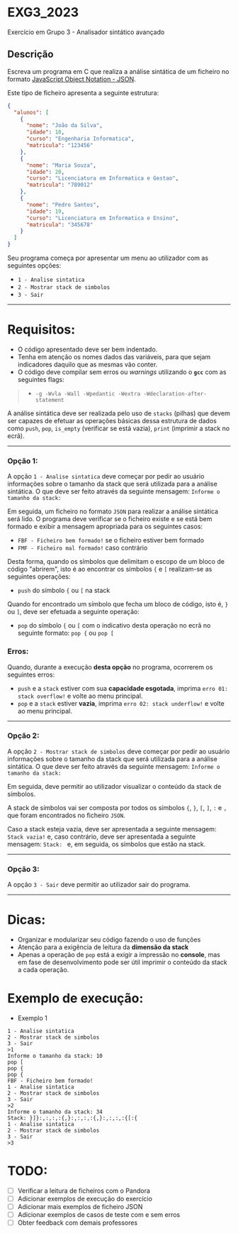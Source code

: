 # EXG3_2023

Exercício em Grupo 3 - Analisador sintático avançado

## Descrição

Escreva um programa em C que realiza a análise sintática de um ficheiro no formato [JavaScript Object Notation - JSON](https://pt.wikipedia.org/wiki/JSON "JSON - Wikipedia").

Este tipo de ficheiro apresenta a seguinte estrutura:

```json
{
  "alunos": [
    {
      "nome": "João da Silva",
      "idade": 18,
      "curso": "Engenharia Informatica",
      "matricula": "123456"
    },
    {
      "nome": "Maria Souza",
      "idade": 20,
      "curso": "Licenciatura em Informatica e Gestao",
      "matricula": "789012"
    },
    {
      "nome": "Pedro Santos",
      "idade": 19,
      "curso": "Licenciatura em Informatica e Ensino",
      "matricula": "345678"
    }
  ]
}
```

Seu programa começa por apresentar um menu ao utilizador com as seguintes opções:

* `1 - Analise sintatica`
* `2 - Mostrar stack de simbolos`
* `3 - Sair`

---

# Requisitos:

- O código apresentado deve ser bem indentado.
- Tenha em atenção os nomes dados das variáveis, para que sejam indicadores daquilo que as mesmas vão conter.
- O código deve compilar sem erros ou *warnings* utilizando o **`gcc`** com as seguintes flags:
>- `-g -Wvla -Wall -Wpedantic -Wextra -Wdeclaration-after-statement`

A análise sintática deve ser realizada pelo uso de `stacks` (pilhas) que devem ser capazes de efetuar as operações básicas dessa estrutura de dados como `push`, `pop`, `is_empty` (verificar se está vazia), `print` (imprimir a stack no ecrã).

---

### Opção 1:

A opção `1 - Analise sintatica` deve começar por pedir ao usuário informações sobre o tamanho da stack que será utilizada para a análise sintática. O que deve ser feito através da seguinte mensagem: `Informe o tamanho da stack: `

Em seguida, um ficheiro no formato `JSON` para realizar a análise sintática será lido. O programa deve verificar se o ficheiro existe e se está bem formado e exibir a mensagem apropriada para os seguintes casos:

- `FBF - Ficheiro bem formado!` se o ficheiro estiver bem formado
- `FMF - Ficheiro mal formado!` caso contrário

Desta forma, quando os símbolos que delimitam o escopo de um bloco de código "abrirem", isto é ao encontrar os símbolos `{` e `[` realizam-se as seguintes operações:

* `push` do símbolo `{` ou `[` na stack

Quando for encontrado um símbolo que fecha um bloco de código, isto é, `}` ou `]`, deve ser efetuada a seguinte operação:

* `pop` do símbolo `{` ou `[` com o indicativo desta operação no ecrã no seguinte formato: `pop {` ou `pop [`

### Erros:

Quando, durante a execução **desta opção** no programa, ocorrerem os seguintes erros:

- `push` e a `stack` estiver com sua **capacidade esgotada**, imprima `erro 01: stack overflow!` e volte ao menu principal.
- `pop` e a `stack` estiver **vazia**, imprima `erro 02: stack underflow!` e volte ao menu principal.

---

### Opção 2:

A opção `2 - Mostrar stack de simbolos` deve começar por pedir ao usuário informações sobre o tamanho da stack que será utilizada para a análise sintática. O que deve ser feito através da seguinte mensagem: `Informe o tamanho da stack: `

Em seguida, deve permitir ao utilizador visualizar o conteúdo da stack de símbolos.

A stack de símbolos vai ser composta por todos os símbolos `{`, `}`, `[`, `]`, `:` e `,` que foram encontrados no ficheiro `JSON`.

Caso a stack esteja vazia, deve ser apresentada a seguinte mensagem: `Stack vazia!` e, caso contrário, deve ser apresentada a seguinte mensagem: `Stack: ` e, em seguida, os símbolos que estão na stack.

---

### Opção 3:

A opção `3 - Sair` deve permitir ao utilizador sair do programa.

---

# Dicas:

- Organizar e modularizar seu código fazendo o uso de funções
- Atenção para a exigência de leitura da **dimensão da stack**
- Apenas a operação de `pop` está a exigir a impressão no **console**, mas em fase de desenvolvimento pode ser útil imprimir o conteúdo da stack a cada operação.

# Exemplo de execução:

- Exemplo 1
```console
1 - Analise sintatica
2 - Mostrar stack de simbolos
3 - Sair
>1
Informe o tamanho da stack: 10
pop [
pop {
pop {
FBF - Ficheiro bem formado!
1 - Analise sintatica
2 - Mostrar stack de simbolos
3 - Sair
>2
Informe o tamanho da stack: 34
Stack: }]}:,:,:,:{,}:,:,:,:{,}:,:,:,:{[:{
1 - Analise sintatica
2 - Mostrar stack de simbolos
3 - Sair
>3
```
# TODO:
- [ ] Verificar a leitura de ficheiros com o Pandora
- [ ] Adicionar exemplos de execução do exercício
- [ ] Adicionar mais exemplos de ficheiro JSON
- [ ] Adicionar exemplos de casos de teste com e sem erros
- [ ] Obter feedback com demais professores
